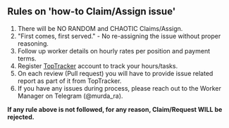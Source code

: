 ## Rules on 'how-to Claim/Assign issue'

1. There will be NO RANDOM and CHAOTIC Claims/Assign.
2. "First comes, first served." - No re-assigning the issue without proper reasoning. 
3. Follow up worker details on hourly rates per position and payment terms. 
4. Register [TopTracker](https://tracker.toptal.com/tracker) account to track your hours/tasks.
5. On each review (Pull request) you will have to provide issue related report as part of it from TopTracker.
6. If you have any issues during process, please reach out to the Worker Manager on Telegram (@murda_ra).

**If any rule above is not followed, for any reason, Claim/Request WILL be rejected.**
